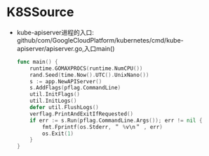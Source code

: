 # K8SSource



* kube-apiserver进程的入口: github/com/GoogleCloudPlatform/kubernetes/cmd/kube-apiserver/apiserver.go,入口main()

  ```go
  func main() {
      runtime.GOMAXPROCS(runtime.NumCPU())
      rand.Seed(time.Now().UTC().UnixNano())
      s := app.NewAPIServer()
      s.AddFlags(pflag.CommandLine)
      util.InitFlags()
      util.InitLogs()
      defer util.FlushLogs()
      verflag.PrintAndExitIfRequested()
      if err := s.Run(pflag.CommandLine.Args()); err != nil {
          fmt.Fprintf(os.Stderr, ＂ %v\n＂ , err)
          os.Exit(1)
      }
  }
  ```

  